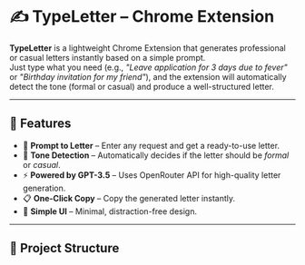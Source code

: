 # ✍️ TypeLetter – Chrome Extension

**TypeLetter** is a lightweight Chrome Extension that generates professional or casual letters instantly based on a simple prompt.  
Just type what you need (e.g., *"Leave application for 3 days due to fever"* or *"Birthday invitation for my friend"*), and the extension will automatically detect the tone (formal or casual) and produce a well-structured letter.

---

## 🚀 Features
- 📝 **Prompt to Letter** – Enter any request and get a ready-to-use letter.  
- 🎯 **Tone Detection** – Automatically decides if the letter should be *formal* or *casual*.  
- ⚡ **Powered by GPT-3.5** – Uses OpenRouter API for high-quality letter generation.  
- 📋 **One-Click Copy** – Copy the generated letter instantly.  
- 🎨 **Simple UI** – Minimal, distraction-free design.  

---

## 📂 Project Structure
